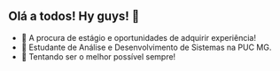## Olá a todos! Hy guys! 👋


- 🔭 A procura de estágio e oportunidades de adquirir experiência!
- 🌱 Estudante de Análise e Desenvolvimento de Sistemas na PUC MG.
- 💬 Tentando ser o melhor possível sempre!
<!--**jvgribeiro/jvgribeiro** is a ✨ _special_ ✨ repository because its `README.md` (this file) appears on your GitHub profile.

Here are some ideas to get you started:

- 🔭 A procura de estágio e oportunidades de adquirir experiência!
- 🌱 Estudante de Análise e Desenvolvimento de Sistemas na PUC MG.
- 👯 I’m looking to collaborate on ...
- 🤔 I’m looking for help with ...
- 💬 Ask me about ...
- 📫 How to reach me: ...
- 😄 Pronouns: ...
- ⚡ Fun fact: ...
-->
